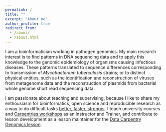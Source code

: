 ```yaml
---
permalink: /
title: ""
excerpt: "About me"
author_profile: true
redirect_from: 
  - /about/
  - /about.html
---
```


I am a bioinformatician working in pathogen genomics. My main research interest is to find 
patterns in DNA sequencing data and to apply this knowledge to the genomic epidemiology of 
organisms causing infectious diseases. These patterns translated to sequence differences 
corresponding to transmission of *Mycobacterium tuberculosis* strains; or to distinct physical 
entities, such as the identification and reconstruction of viruses from metagenome data and the 
reconstruction of plasmids from bacterial whole genome short read sequencing data. 

I am passionate about teaching and supervising, because I like to share my enthousiasm for 
bioinformatics, open science and reproducible research as a way to do difficult tasks 
[better, faster, stronger](https://www.youtube.com/watch?v=gAjR4_CbPpQ). 
I teach university courses and [Carpentries workshops](https://carpentries.org/) as an Instructor and Trainer, 
and contribute to lesson development as a lesson maintainer for the [Data Carpentry Genomics lesson](http://www.datacarpentry.org/lessons/#genomics-workshop).
